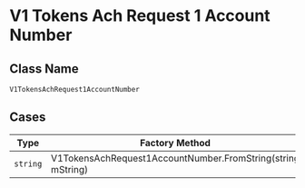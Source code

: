 
# V1 Tokens Ach Request 1 Account Number

## Class Name

`V1TokensAchRequest1AccountNumber`

## Cases

| Type | Factory Method |
|  --- | --- |
| `string` | V1TokensAchRequest1AccountNumber.FromString(string mString) |

